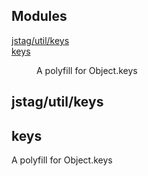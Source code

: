 ## Modules

<dl>
<dt><a href="#module_jstag/util/keys">jstag/util/keys</a></dt>
<dd></dd>
<dt><a href="#module_keys">keys</a></dt>
<dd><p>A polyfill for Object.keys</p>
</dd>
</dl>

<a name="module_jstag/util/keys"></a>

## jstag/util/keys
<a name="module_keys"></a>

## keys
A polyfill for Object.keys

